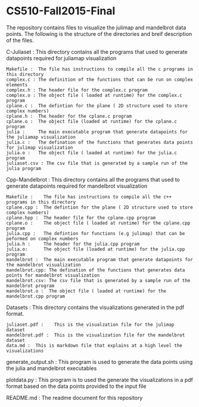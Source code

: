 # CS510-Fall2015-Final
The repository contains files to visualize the julimap and mandelbrot data points. The following is the structure of the directories and breif description of the files.

C-Juliaset : This directory contains all the programs that used to generate datapoints required for juliamap visualization

    Makefile :  The file has instructions to compile all the c programs in this directory
    complex.c : The definition of the functions that can be run on complex elements
    complex.h : The header file for the complex.c program
    complex.o : The object file ( loaded at runtime) for the complex.c program
    cplane.c :  The defintion for the plane ( 2D structure used to store complex numbers)
    cplane.h :  The header for the cplane.c program
    cplane.o :  The object file (loaded at runtime) for the cplane.c program
    julia :     The main executable program that generate datapoints for the juliamap visualization
    julia.c :   The defination of the functions that generates data points for julimap visualization
    julia.o :   The object file ( loaded at runtime) for the julia.c program
    juliaset.csv : The csv file that is generated by a sample run of the julia program

Cpp-Mandelbrot : This directory contains all the programs that used to generate datapoints required for mandelbrot visualization

    Makefile :    The file has instructions to compile all the c++ programs in this directory
    cplane.cpp :  The defintion for the plane ( 2D structure used to store complex numbers)
    cplane.hpp :  The header file for the cplane.cpp program
    cplane.o :    The object file ( loaded at runtime) for the cplane.cpp program
    julia.cpp :   The defintion for functions (e.g julimap) that can be peformed on complex numbers
    julia.h :     The header for the julia.cpp program
    julia.o:      The object file (loaded at runtime) for the julia.cpp program
    mandelbrot :  The main executable program that generate datapoints for the mandelbrot visualization
    mandelbrot.cpp: The defination of the functions that generates data points for mandelbrot visualization
    mandelbrot.csv: The csv file that is generated by a sample run of the mandelbrot program
    mandelbrot.o :  The object file ( loaded at runtime) for the mandelbrot.cpp program
    
Datasets : This directory contains the visualizations generated in the pdf format. 

    juliaset.pdf :    This is the visualzation file for the julimap dataset
    mandelbrot.pdf :  This is the visualization file for the mandelbrot dataset
    data.md :  This is markdown file that explains at a high level the visualizations
    
generate_output.sh : This program is used to generate the data points using the julia and mandelbrot executables

plotdata.py : This program is to used the generate the visualizations in a pdf format based on the data points provided to the input file

README.md : The readme document for this repository
